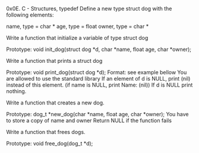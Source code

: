 0x0E. C - Structures, typedef
Define a new type struct dog with the following elements:

name, type = char *
age, type = float
owner, type = char *


Write a function that initialize a variable of type struct dog

Prototype: void init_dog(struct dog *d, char *name, float age, char *owner);



Write a function that prints a struct dog

Prototype: void print_dog(struct dog *d);
Format: see example bellow
You are allowed to use the standard library
If an element of d is NULL, print (nil) instead of this element. (if name is NULL, print Name: (nil))
If d is NULL print nothing.


Write a function that creates a new dog.

Prototype: dog_t *new_dog(char *name, float age, char *owner);
You have to store a copy of name and owner
Return NULL if the function fails



Write a function that frees dogs.

Prototype: void free_dog(dog_t *d);
